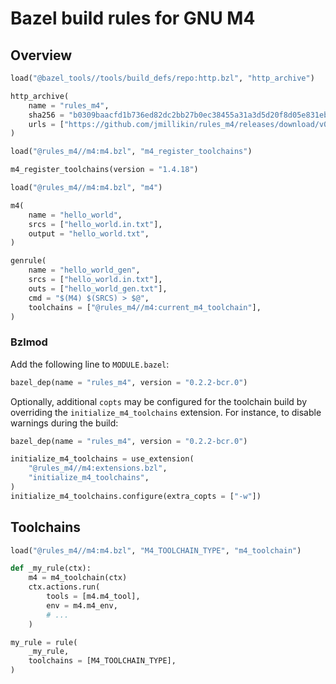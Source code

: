 # Bazel build rules for GNU M4

## Overview

```python
load("@bazel_tools//tools/build_defs/repo:http.bzl", "http_archive")

http_archive(
    name = "rules_m4",
    sha256 = "b0309baacfd1b736ed82dc2bb27b0ec38455a31a3d5d20f8d05e831ebeef1a8e",
    urls = ["https://github.com/jmillikin/rules_m4/releases/download/v0.2.2/rules_m4-v0.2.2.tar.xz"],
)

load("@rules_m4//m4:m4.bzl", "m4_register_toolchains")

m4_register_toolchains(version = "1.4.18")
```

```python
load("@rules_m4//m4:m4.bzl", "m4")

m4(
    name = "hello_world",
    srcs = ["hello_world.in.txt"],
    output = "hello_world.txt",
)
```

```python
genrule(
    name = "hello_world_gen",
    srcs = ["hello_world.in.txt"],
    outs = ["hello_world_gen.txt"],
    cmd = "$(M4) $(SRCS) > $@",
    toolchains = ["@rules_m4//m4:current_m4_toolchain"],
)
```

### Bzlmod

Add the following line to `MODULE.bazel`:

```python
bazel_dep(name = "rules_m4", version = "0.2.2-bcr.0")
```

Optionally, additional `copts` may be configured for the toolchain build by
overriding the `initialize_m4_toolchains` extension. For instance, to disable
warnings during the build:

```python
bazel_dep(name = "rules_m4", version = "0.2.2-bcr.0")

initialize_m4_toolchains = use_extension(
    "@rules_m4//m4:extensions.bzl",
    "initialize_m4_toolchains",
)
initialize_m4_toolchains.configure(extra_copts = ["-w"])
```

## Toolchains

```python
load("@rules_m4//m4:m4.bzl", "M4_TOOLCHAIN_TYPE", "m4_toolchain")

def _my_rule(ctx):
    m4 = m4_toolchain(ctx)
    ctx.actions.run(
        tools = [m4.m4_tool],
        env = m4.m4_env,
        # ...
    )

my_rule = rule(
    _my_rule,
    toolchains = [M4_TOOLCHAIN_TYPE],
)
```
